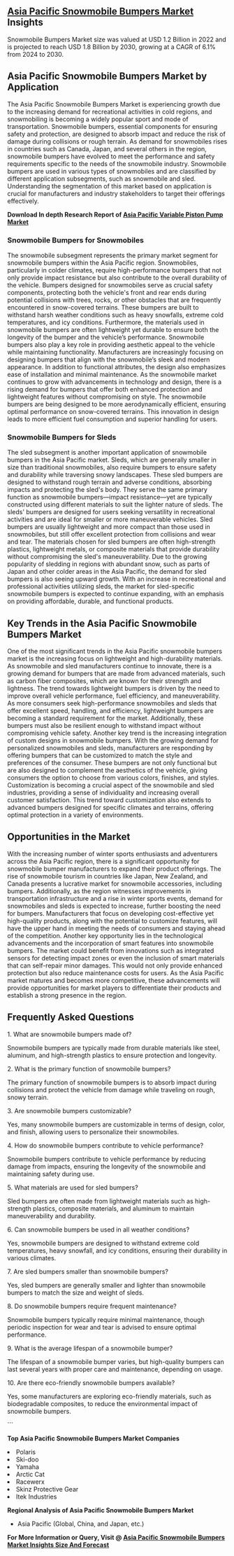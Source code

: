 <h2><a href="https://www.verifiedmarketreports.com/download-sample/?rid=289336&amp;utm_source=Github-Feb&amp;utm_medium=225" target="_blank">Asia Pacific Snowmobile Bumpers Market</a> Insights</h2><p>Snowmobile Bumpers Market size was valued at USD 1.2 Billion in 2022 and is projected to reach USD 1.8 Billion by 2030, growing at a CAGR of 6.1% from 2024 to 2030.</p><p><h2>Asia Pacific Snowmobile Bumpers Market by Application</h2> <p>The Asia Pacific Snowmobile Bumpers Market is experiencing growth due to the increasing demand for recreational activities in cold regions, and snowmobiling is becoming a widely popular sport and mode of transportation. Snowmobile bumpers, essential components for ensuring safety and protection, are designed to absorb impact and reduce the risk of damage during collisions or rough terrain. As demand for snowmobiles rises in countries such as Canada, Japan, and several others in the region, snowmobile bumpers have evolved to meet the performance and safety requirements specific to the needs of the snowmobile industry. Snowmobile bumpers are used in various types of snowmobiles and are classified by different application subsegments, such as snowmobile and sled. Understanding the segmentation of this market based on application is crucial for manufacturers and industry stakeholders to target their offerings effectively. <p><strong>Download In depth Research Report of <a href="https://www.verifiedmarketreports.com/download-sample/?rid=236118&amp;utm_source=Pulse-Dec&amp;utm_medium=225" target="_blank">Asia Pacific Variable Piston Pump Market</a></strong></p></p> <h3>Snowmobile Bumpers for Snowmobiles</h3> <p>The snowmobile subsegment represents the primary market segment for snowmobile bumpers within the Asia Pacific region. Snowmobiles, particularly in colder climates, require high-performance bumpers that not only provide impact resistance but also contribute to the overall durability of the vehicle. Bumpers designed for snowmobiles serve as crucial safety components, protecting both the vehicle's front and rear ends during potential collisions with trees, rocks, or other obstacles that are frequently encountered in snow-covered terrains. These bumpers are built to withstand harsh weather conditions such as heavy snowfalls, extreme cold temperatures, and icy conditions. Furthermore, the materials used in snowmobile bumpers are often lightweight yet durable to ensure both the longevity of the bumper and the vehicle’s performance. Snowmobile bumpers also play a key role in providing aesthetic appeal to the vehicle while maintaining functionality. Manufacturers are increasingly focusing on designing bumpers that align with the snowmobile’s sleek and modern appearance. In addition to functional attributes, the design also emphasizes ease of installation and minimal maintenance. As the snowmobile market continues to grow with advancements in technology and design, there is a rising demand for bumpers that offer both enhanced protection and lightweight features without compromising on style. The snowmobile bumpers are being designed to be more aerodynamically efficient, ensuring optimal performance on snow-covered terrains. This innovation in design leads to more efficient fuel consumption and superior handling for users. <h3>Snowmobile Bumpers for Sleds</h3> <p>The sled subsegment is another important application of snowmobile bumpers in the Asia Pacific market. Sleds, which are generally smaller in size than traditional snowmobiles, also require bumpers to ensure safety and durability while traversing snowy landscapes. These sled bumpers are designed to withstand rough terrain and adverse conditions, absorbing impacts and protecting the sled's body. They serve the same primary function as snowmobile bumpers—impact resistance—yet are typically constructed using different materials to suit the lighter nature of sleds. The sleds' bumpers are designed for users seeking versatility in recreational activities and are ideal for smaller or more maneuverable vehicles. Sled bumpers are usually lightweight and more compact than those used in snowmobiles, but still offer excellent protection from collisions and wear and tear. The materials chosen for sled bumpers are often high-strength plastics, lightweight metals, or composite materials that provide durability without compromising the sled's maneuverability. Due to the growing popularity of sledding in regions with abundant snow, such as parts of Japan and other colder areas in the Asia Pacific, the demand for sled bumpers is also seeing upward growth. With an increase in recreational and professional activities utilizing sleds, the market for sled-specific snowmobile bumpers is expected to continue expanding, with an emphasis on providing affordable, durable, and functional products. <h2>Key Trends in the Asia Pacific Snowmobile Bumpers Market</h2> <p>One of the most significant trends in the Asia Pacific snowmobile bumpers market is the increasing focus on lightweight and high-durability materials. As snowmobile and sled manufacturers continue to innovate, there is a growing demand for bumpers that are made from advanced materials, such as carbon fiber composites, which are known for their strength and lightness. The trend towards lightweight bumpers is driven by the need to improve overall vehicle performance, fuel efficiency, and maneuverability. As more consumers seek high-performance snowmobiles and sleds that offer excellent speed, handling, and efficiency, lightweight bumpers are becoming a standard requirement for the market. Additionally, these bumpers must also be resilient enough to withstand impact without compromising vehicle safety. Another key trend is the increasing integration of custom designs in snowmobile bumpers. With the growing demand for personalized snowmobiles and sleds, manufacturers are responding by offering bumpers that can be customized to match the style and preferences of the consumer. These bumpers are not only functional but are also designed to complement the aesthetics of the vehicle, giving consumers the option to choose from various colors, finishes, and styles. Customization is becoming a crucial aspect of the snowmobile and sled industries, providing a sense of individuality and increasing overall customer satisfaction. This trend toward customization also extends to advanced bumpers designed for specific climates and terrains, offering optimal protection in a variety of environments. <h2>Opportunities in the Market</h2> <p>With the increasing number of winter sports enthusiasts and adventurers across the Asia Pacific region, there is a significant opportunity for snowmobile bumper manufacturers to expand their product offerings. The rise of snowmobile tourism in countries like Japan, New Zealand, and Canada presents a lucrative market for snowmobile accessories, including bumpers. Additionally, as the region witnesses improvements in transportation infrastructure and a rise in winter sports events, demand for snowmobiles and sleds is expected to increase, further boosting the need for bumpers. Manufacturers that focus on developing cost-effective yet high-quality products, along with the potential to customize features, will have the upper hand in meeting the needs of consumers and staying ahead of the competition. Another key opportunity lies in the technological advancements and the incorporation of smart features into snowmobile bumpers. The market could benefit from innovations such as integrated sensors for detecting impact zones or even the inclusion of smart materials that can self-repair minor damages. This would not only provide enhanced protection but also reduce maintenance costs for users. As the Asia Pacific market matures and becomes more competitive, these advancements will provide opportunities for market players to differentiate their products and establish a strong presence in the region. <h2>Frequently Asked Questions</h2> <p>1. What are snowmobile bumpers made of?</p> <p>Snowmobile bumpers are typically made from durable materials like steel, aluminum, and high-strength plastics to ensure protection and longevity.</p> <p>2. What is the primary function of snowmobile bumpers?</p> <p>The primary function of snowmobile bumpers is to absorb impact during collisions and protect the vehicle from damage while traveling on rough, snowy terrain.</p> <p>3. Are snowmobile bumpers customizable?</p> <p>Yes, many snowmobile bumpers are customizable in terms of design, color, and finish, allowing users to personalize their snowmobiles.</p> <p>4. How do snowmobile bumpers contribute to vehicle performance?</p> <p>Snowmobile bumpers contribute to vehicle performance by reducing damage from impacts, ensuring the longevity of the snowmobile and maintaining safety during use.</p> <p>5. What materials are used for sled bumpers?</p> <p>Sled bumpers are often made from lightweight materials such as high-strength plastics, composite materials, and aluminum to maintain maneuverability and durability.</p> <p>6. Can snowmobile bumpers be used in all weather conditions?</p> <p>Yes, snowmobile bumpers are designed to withstand extreme cold temperatures, heavy snowfall, and icy conditions, ensuring their durability in various climates.</p> <p>7. Are sled bumpers smaller than snowmobile bumpers?</p> <p>Yes, sled bumpers are generally smaller and lighter than snowmobile bumpers to match the size and weight of sleds.</p> <p>8. Do snowmobile bumpers require frequent maintenance?</p> <p>Snowmobile bumpers typically require minimal maintenance, though periodic inspection for wear and tear is advised to ensure optimal performance.</p> <p>9. What is the average lifespan of a snowmobile bumper?</p> <p>The lifespan of a snowmobile bumper varies, but high-quality bumpers can last several years with proper care and maintenance, depending on usage.</p> <p>10. Are there eco-friendly snowmobile bumpers available?</p> <p>Yes, some manufacturers are exploring eco-friendly materials, such as biodegradable composites, to reduce the environmental impact of snowmobile bumpers.</p> ```</p><p><strong>Top Asia Pacific Snowmobile Bumpers Market Companies</strong></p><div data-test-id=""><p><li>Polaris</li><li> Ski-doo</li><li> Yamaha</li><li> Arctic Cat</li><li> Racewerx</li><li> Skinz Protective Gear</li><li> Itek Industries</li></p><div><strong>Regional Analysis of&nbsp;Asia Pacific Snowmobile Bumpers Market</strong></div><ul><li dir="ltr"><p dir="ltr">Asia Pacific (Global, China, and Japan, etc.)</p></li></ul><p><strong>For More Information or Query, Visit @&nbsp;</strong><strong><a href="https://www.verifiedmarketreports.com/product/snowmobile-bumpers-market/?utm_source=Github-Feb&amp;utm_medium=225" target="_blank">Asia Pacific Snowmobile Bumpers Market Insights Size And Forecast</a></strong></p></div><h2>&nbsp;</h2><div data-test-id="">&nbsp;</div>
